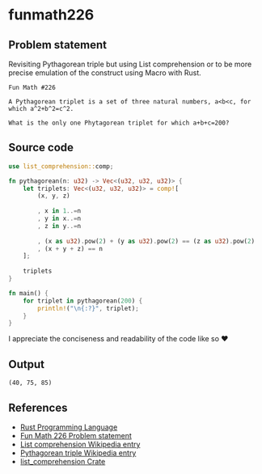# funmath226

## Problem statement

Revisiting Pythagorean triple but using List comprehension or to be more precise emulation of the construct using Macro with Rust.

```text
Fun Math #226

A Pythagorean triplet is a set of three natural numbers, a<b<c, for which a^2+b^2=c^2.

What is the only one Phytagorean triplet for which a+b+c=200?
```
## Source code

```rust
use list_comprehension::comp;

fn pythagorean(n: u32) -> Vec<(u32, u32, u32)> {
    let triplets: Vec<(u32, u32, u32)> = comp![
        (x, y, z)
        
        , x in 1..=n
        , y in x..=n
        , z in y..=n
        
        , (x as u32).pow(2) + (y as u32).pow(2) == (z as u32).pow(2)
        , (x + y + z) == n
    ];
    
    triplets
}

fn main() {
    for triplet in pythagorean(200) {
        println!("\n{:?}", triplet);
    }
}
```

I appreciate the conciseness and readability of the code like so ❤️ 

## Output

```text
(40, 75, 85)
```

## References

  - [Rust Programming Language](https://www.rust-lang.org/)
  - [Fun Math 226 Problem statement](https://www.linkedin.com/feed/update/urn:li:activity:7206485712089600000?utm_source=share&utm_medium=member_desktop)
  - [List comprehension Wikipedia entry](https://en.wikipedia.org/wiki/List_comprehension)
  - [Pythagorean triple Wikipedia entry](https://en.wikipedia.org/wiki/Pythagorean_triple)
  - [list_comprehension Crate](https://crates.io/crates/list_comprehension)
